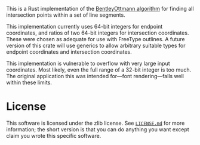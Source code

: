 This is a Rust implementation of the [Bentley­Ottmann algorithm] for finding all intersection points within a set of line segments.

[Bentley­Ottmann algorithm]: https://en.wikipedia.org/wiki/Bentley%E2%80%93Ottmann_algorithm

This implementation currently uses 64-bit integers for endpoint coordinates, and ratios of two 64-bit integers for intersection coordinates. These were chosen as adequate for use with FreeType outlines. A future version of this crate will use generics to allow arbitrary suitable types for endpoint coordinates and intersection coordinates.

This implementation is vulnerable to overflow with very large input coordinates. Most likely, even the full range of a 32-bit integer is too much. The original application this was intended for—font rendering—falls well within these limits.

# License

This software is licensed under the zlib license. See [`LICENSE.md`](LICENSE.md) for more information; the short version is that you can do anything you want except claim you wrote this specific software.
